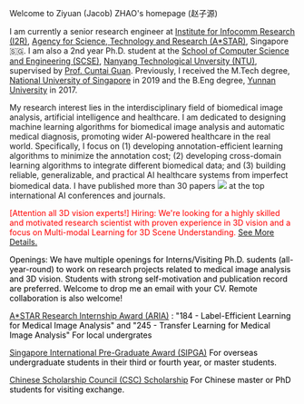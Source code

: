 Welcome to Ziyuan (Jacob) ZHAO's homepage (赵子源)


I am currently a senior research engineer at
<a href="https://www.a-star.edu.sg/i2r">Institute for Infocomm Research (I2R)</a>, 
<a href="https://www.a-star.edu.sg/">Agency for Science, Technology and Research (A*STAR)</a>, Singapore 🇸🇬. I am also a 2nd year Ph.D. student at the 
<a href="https://www.ntu.edu.sg/scse">School of Computer Science and Engineering (SCSE)</a>,
<a href="https://www.ntu.edu.sg/">Nanyang Technological Unversity (NTU)</a>, 
supervised by <a href="https://personal.ntu.edu.sg/ctguan/">Prof. Cuntai Guan</a>.
Previously, I received the M.Tech degree, <a href="https://www.nus.edu.sg/">National University of Singapore</a> in 2019 
and the B.Eng degree, <a href="http://english.ynu.edu.cn/">Yunnan University</a> in 2017.

My research interest lies in the interdisciplinary field of biomedical image analysis, artificial intelligence and healthcare.
I am dedicated to designing machine learning algorithms for biomedical image analysis and automatic medical diagnosis, promoting wider AI-powered healthcare in the real world.
Specifically, I focus on (1) developing annotation-efficient learning algorithms to minimize the annotation cost; (2) developing cross-domain learning algorithms to integrate different biomedical data; and (3) building reliable, generalizable, and practical AI healthcare systems from imperfect biomedical data. I have published more than 30 papers <a href='https://scholar.google.com/citations?user=2vL2XTsAAAAJ'><img src="https://img.shields.io/endpoint?logo=Google%20Scholar&url=https%3A%2F%2Fcdn.jsdelivr.net%2Fgh%2Fjacobzhaoziyuan%2Fjacobzhaoziyuan.github.io@google-scholar-stats%2Fgs_data_shieldsio.json&labelColor=f6f6f6&color=9cf&style=flat&label=citations"></a> at the top international AI conferences and journals.

<span style="color:red">[Attention all 3D vision experts!] Hiring: We're looking for a highly skilled and motivated research scientist with proven experience in 3D vision and a focus on Multi-modal Learning for 3D Scene Understanding. <a href="https://www.linkedin.com/jobs/view/3603653601/?refId=3iC61bASS96aIK7xwKMTSw%3D%3D&trackingId=3iC61bASS96aIK7xwKMTSw%3D%3D">See More Details.</a></span>

<span style="color:black">Openings: We have multiple openings for Interns/Visiting Ph.D. sudents (all-year-round) to work on research projects related to medical image analysis and 3D vision. Students with strong self-motivation and publication record are preferred. Welcome to drop me an email with your CV. Remote collaboration is also welcome!</span>

<span style="color:black">  <a href="https://www.a-star.edu.sg/Scholarships/for-undergraduate-studies/a-star-research-internship-award-aria">A*STAR Research Internship Award (ARIA)</a>   : "184 - Label-Efficient Learning for Medical Image Analysis" and "245 - Transfer Learning for Medical Image Analysis" For local undergrates </span>

<span style="color:black">  <a href="https://www.a-star.edu.sg/Scholarships/for-undergraduate-studies/singapore-international-pre-graduate-award-sipga">Singapore International Pre-Graduate Award (SIPGA)</a> For overseas undergraduate students in their third or fourth year, or master students.</span>


<span style="color:black">  <a href="https://www.csc.edu.cn/article/2306">Chinese Scholarship Council (CSC) Scholarship</a> For Chinese master or PhD students for visiting exchange.</span>


